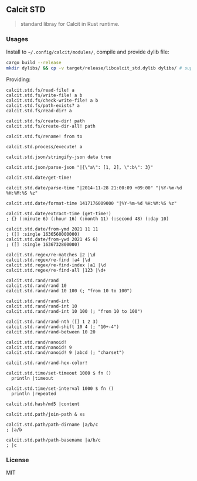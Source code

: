 ## Calcit STD

> standard libray for Calcit in Rust runtime.

### Usages

Install to `~/.config/calcit/modules/`, compile and provide dylib file:

```bash
cargo build --release
mkdir dylibs/ && cp -v target/release/libcalcit_std.dylib dylibs/ # supported macos only
```

Providing:

```cirru
calcit.std.fs/read-file! a
calcit.std.fs/write-file! a b
calcit.std.fs/check-write-file! a b
calcit.std.fs/path-exists? a
calcit.std.fs/read-dir! a

calcit.std.fs/create-dir! path
calcit.std.fs/create-dir-all! path

calcit.std.fs/rename! from to
```

```cirru
calcit.std.process/execute! a
```

```cirru
calcit.std.json/stringify-json data true

calcit.std.json/parse-json "|{\"a\": [1, 2], \":b\": 3}"
```

```cirru
calcit.std.date/get-time!

calcit.std.date/parse-time "|2014-11-28 21:00:09 +09:00" "|%Y-%m-%d %H:%M:%S %z"

calcit.std.date/format-time 1417176009000 "|%Y-%m-%d %H:%M:%S %z"

calcit.std.date/extract-time (get-time!)
; {} (:minute 6) (:hour 16) (:month 11) (:second 48) (:day 10)

calcit.std.date/from-ymd 2021 11 11
; ([] :single 1636560000000)
calcit.std.date/from-ywd 2021 45 6)
; ([] :single 1636732800000)
```

```cirru
calcit.std.regex/re-matches |2 |\d
calcit.std.regex/re-find |a4 |\d
calcit.std.regex/re-find-index |a1 |\d
calcit.std.regex/re-find-all |123 |\d+
```

```cirru
calcit.std.rand/rand
calcit.std.rand/rand 10
calcit.std.rand/rand 10 100 (; "from 10 to 100")

calcit.std.rand/rand-int
calcit.std.rand/rand-int 10
calcit.std.rand/rand-int 10 100 (; "from 10 to 100")

calcit.std.rand/rand-nth ([] 1 2 3)
calcit.std.rand/rand-shift 10 4 (; "10+-4")
calcit.std.rand/rand-between 10 20

calcit.std.rand/nanoid!
calcit.std.rand/nanoid! 9
calcit.std.rand/nanoid! 9 |abcd (; "charset")

calcit.std.rand/rand-hex-color!
```

```cirru
calcit.std.time/set-timeout 1000 $ fn ()
  println |timeout

calcit.std.time/set-interval 1000 $ fn ()
  println |repeated
```

```cirru
calcit.std.hash/md5 |content
```

```cirru
calcit.std.path/join-path & xs

calcit.std.path/path-dirname |a/b/c
; |a/b

calcit.std.path/path-basename |a/b/c
; |c
```

### License

MIT
